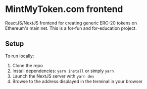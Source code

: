 # MintMyToken.com frontend

ReactJS/NextJS frontend for creating generic ERC-20 tokens on Ethereum's main net. This is a for-fun and for-education project.

## Setup

To run locally:

1. Clone the repo
2. Install dependencies: `yarn install` or simply `yarn`
3. Launch the NextJS server with `yarn dev`
4. Browse to the address displayed in the terminal in your browser
